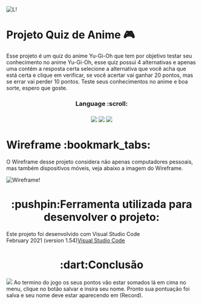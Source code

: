 ![L!](https://img.shields.io/badge/License-MIT-green) 

<h1><strong>Projeto Quiz de Anime 🎮</strong></h1>

Esse projeto é um quiz do anime Yu-Gi-Oh que tem por objetivo testar seu conhecimento no anime Yu-Gi-Oh, esse quiz possui 4 alternativas e apenas uma contém a resposta certa selecione a alternativa que você acha que está certa e clique em verificar, se você acertar vai ganhar 20 pontos, mas se errar vai perder 10 pontos. Teste seus conhecimentos no anime e boa sorte, espero que goste.

<h3 align="center">
 Language :scroll:
<h3>
<p align="center">
<img src="https://camo.githubusercontent.com/d63d473e728e20a286d22bb2226a7bf45a2b9ac6c72c59c0e61e9730bfe4168c/68747470733a2f2f696d672e736869656c64732e696f2f62616467652f48544d4c352d4533344632363f7374796c653d666f722d7468652d6261646765266c6f676f3d68746d6c35266c6f676f436f6c6f723d7768697465">
<img src="https://camo.githubusercontent.com/3a0f693cfa032ea4404e8e02d485599bd0d192282b921026e89d271aaa3d7565/68747470733a2f2f696d672e736869656c64732e696f2f62616467652f435353332d3135373242363f7374796c653d666f722d7468652d6261646765266c6f676f3d63737333266c6f676f436f6c6f723d7768697465">
<img src="https://camo.githubusercontent.com/9d07c04bdd98c662d5df9d4e1cc1de8446ffeaebca330feb161f1fb8e1188204/68747470733a2f2f696d672e736869656c64732e696f2f62616467652f4a6176615363726970742d4637444631453f7374796c653d666f722d7468652d6261646765266c6f676f3d6a617661736372697074266c6f676f436f6c6f723d626c61636b">
<p>
 
<h1><strong>Wireframe :bookmark_tabs:</strong></h1>

O Wireframe desse projeto considera não apenas computadores pessoais, mas também dispositivos móveis, veja abaixo a imagem do Wireframe.

![Wireframe!](https://raw.githubusercontent.com/LucasGaldinno/quiz-anime/main/Screenshots/Wireframe.png)

<h1 align="center">
:pushpin:Ferramenta utilizada para desenvolver o projeto:
</h1>
Este projeto foi desenvolvido com Visual Studio Code <br> 
February 2021 (version 1.54)<a href="https://code.visualstudio.com/">Visual Studio Code</a>
 

<h1 align="center">
:dart:Conclusão
</h1>
<img src="https://raw.githubusercontent.com/LucasGaldinno/quiz-anime/main/Screenshots/record.png">
Ao termino do jogo os seus pontos vão estar somados lá em cima no menu, clique no botão salvar e insira seu nome. Pronto sua pontuação foi salva e seu nome deve estar aparecendo em (Record).
